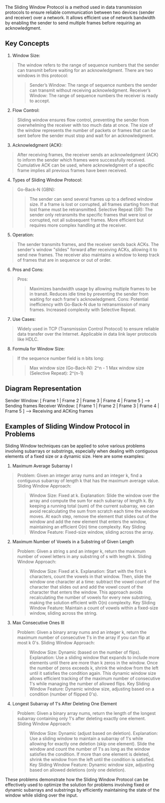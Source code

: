 The Sliding Window Protocol is a method used in data transmission protocols to ensure reliable communication between two devices (sender and receiver) over a network. It allows efficient use of network bandwidth by enabling the sender to send multiple frames before requiring an acknowledgment.

## Key Concepts

1. Window Size:
> The window refers to the range of sequence numbers that the sender can transmit before waiting for an acknowledgment.
> There are two windows in this protocol:
>> Sender’s Window: The range of sequence numbers the sender can transmit without receiving acknowledgment.
>> Receiver’s Window: The range of sequence numbers the receiver is ready to accept.

2. Flow Control:
> Sliding window ensures flow control, preventing the sender from overwhelming the receiver with too much data at once.
> The size of the window represents the number of packets or frames that can be sent before the sender must stop and wait for an acknowledgment.

3. Acknowledgment (ACK):
> After receiving frames, the receiver sends an acknowledgment (ACK) to inform the sender which frames were successfully received.
> Cumulative ACK can be used, where acknowledgment of a specific frame implies all previous frames have been received.

4. Types of Sliding Window Protocol:
> Go-Back-N (GBN):
>> The sender can send several frames up to a defined window size.
>> If a frame is lost or corrupted, all frames starting from that lost frame must be retransmitted.
> Selective Repeat (SR):
>> The sender only retransmits the specific frames that were lost or corrupted, not all subsequent frames.
>> More efficient but requires more complex handling at the receiver.

5. Operation:
> The sender transmits frames, and the receiver sends back ACKs.
> The sender's window "slides" forward after receiving ACKs, allowing it to send new frames.
> The receiver also maintains a window to keep track of frames that are in sequence or out of order.

6. Pros and Cons:
> Pros:
>> Maximizes bandwidth usage by allowing multiple frames to be in transit.
>> Reduces idle time by preventing the sender from waiting for each frame's acknowledgment.
> Cons:
>> Potential inefficiency with Go-Back-N due to retransmission of many frames.
>> Increased complexity with Selective Repeat.

7. Use Cases:
> Widely used in TCP (Transmission Control Protocol) to ensure reliable data transfer over the Internet.
> Applicable in data link layer protocols like HDLC.

8. Formula for Window Size:
> If the sequence number field is n bits long:
>> Max window size (Go-Back-N): 2^n - 1
>> Max window size (Selective Repeat): 2^(n-1)

## Diagram Representation
Sender Window:   [ Frame 1 | Frame 2 | Frame 3 | Frame 4 | Frame 5 ] --> Sending frames
Receiver Window: [ Frame 1 | Frame 2 | Frame 3 | Frame 4 | Frame 5 ] --> Receiving and ACKing frames

## Examples of Sliding Window Protocol in Problems
Sliding Window techniques can be applied to solve various problems involving subarrays or substrings, especially when dealing with contiguous elements of a fixed size or a dynamic size. Here are some examples:

1. Maximum Average Subarray I

> Problem: Given an integer array nums and an integer k, find a contiguous subarray of length k that has the maximum average value.
> Sliding Window Approach:
>> Window Size: Fixed at k.
>> Explanation: Slide the window over the array and compute the sum for each subarray of length k. By keeping a running total (sum) of the current subarray, we can avoid recalculating the sum from scratch each time the window moves.
>> At each step, remove the element that slides out of the window and add the new element that enters the window, maintaining an efficient O(n) time complexity.
> Key Sliding Window Feature: Fixed-size window, sliding across the array.

2. Maximum Number of Vowels in a Substring of Given Length

> Problem: Given a string s and an integer k, return the maximum number of vowel letters in any substring of s with length k.
> Sliding Window Approach:
>> Window Size: Fixed at k.
>> Explanation: Start with the first k characters, count the vowels in that window. Then, slide the window one character at a time: subtract the vowel count of the character that slides out and add the vowel count of the character that enters the window.
>> This approach avoids recalculating the number of vowels for every new substring, making the solution efficient with O(n) complexity.
> Key Sliding Window Feature: Maintain a count of vowels within a fixed-size window, sliding across the string.

3. Max Consecutive Ones III

> Problem: Given a binary array nums and an integer k, return the maximum number of consecutive 1's in the array if you can flip at most k 0's.
> Sliding Window Approach:
>> Window Size: Dynamic (based on the number of flips).
>> Explanation: Use a sliding window that expands to include more elements until there are more than k zeros in the window. Once the number of zeros exceeds k, shrink the window from the left until it satisfies the condition again.
>> This dynamic window size allows efficient tracking of the maximum number of consecutive 1's while managing the number of allowed flips.
> Key Sliding Window Feature: Dynamic window size, adjusting based on a condition (number of flipped 0's).

4. Longest Subarray of 1's After Deleting One Element

> Problem: Given a binary array nums, return the length of the longest subarray containing only 1's after deleting exactly one element.
> Sliding Window Approach:
>> Window Size: Dynamic (adjust based on deletion).
>> Explanation: Use a sliding window to maintain a subarray of 1's while allowing for exactly one deletion (skip one element). Slide the window and count the number of 1's as long as the window satisfies the condition.
>> If more than one element is deleted, shrink the window from the left until the condition is satisfied.
> Key Sliding Window Feature: Dynamic window size, adjusting based on allowed deletions (only one deletion).

These problems demonstrate how the Sliding Window Protocol can be effectively used to optimize the solution for problems involving fixed or dynamic subarrays and substrings by efficiently maintaining the state of the window while sliding over the input.
